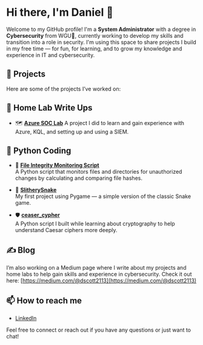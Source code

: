 # Hi there, I'm Daniel 👋

Welcome to my GitHub profile! I'm a **System Administrator** with a degree in **Cybersecurity** from WGU🦉, currently working to develop my skills and transition into a role in security.
I'm using this space to share projects I build in my free time — for fun, for learning, and to grow my knowledge and experience in IT and cybersecurity.

## 📂 Projects

Here are some of the projects I’ve worked on:

## 🔬 **Home Lab Write Ups**

- 🗺 **[Azure SOC Lab](https://github.com/dscott2113/Azure-SOC-Lab-Write-Up/blob/main/readme.md)**
  A project I did to learn and gain experience with Azure, KQL, and setting up and using a SIEM.

## 🐍 Python Coding

- 🔐 **[File Integrity Monitoring Script](https://github.com/dscott2113/FileIntegrityMonitor)**  
  A Python script that monitors files and directories for unauthorized changes by calculating and comparing file hashes.

- 🐍 **[SlitherySnake](https://github.com/dscott2113/SiltherySnake)**  
  My first project using Pygame — a simple version of the classic Snake game.

- 🛡️ **[ceaser_cypher](https://github.com/dscott2113/ceaser_cypher)**  
  A Python script I built while learning about cryptography to help understand Caesar ciphers more deeply.

## ✍️ Blog
I’m also working on a Medium page where I write about my projects and home labs to help gain skills and experience in cybersecurity. Check it out here: [https://medium.com/@dscott2113](https://medium.com/@dscott2113)

## 📫 How to reach me
- [LinkedIn](linkedin.com/in/ds2113)

Feel free to connect or reach out if you have any questions or just want to chat!
